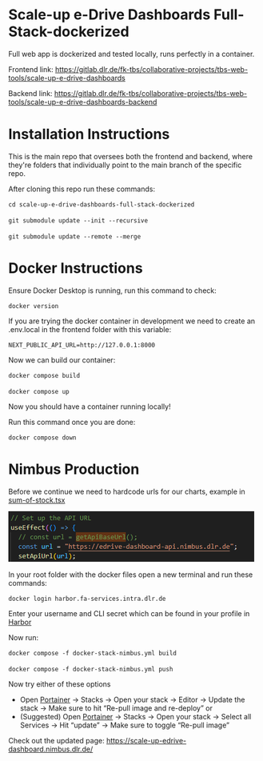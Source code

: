 # Scale-up e-Drive Dashboards Full-Stack-dockerized

Full web app is dockerized and tested locally, runs perfectly in a container.

Frontend link:
https://gitlab.dlr.de/fk-tbs/collaborative-projects/tbs-web-tools/scale-up-e-drive-dashboards

Backend link:
https://gitlab.dlr.de/fk-tbs/collaborative-projects/tbs-web-tools/scale-up-e-drive-dashboards-backend


# Installation Instructions

This is the main repo that oversees both the frontend and backend, where they're folders that individually point to the main branch of the specific repo.

After cloning this repo run these commands:

```
cd scale-up-e-drive-dashboards-full-stack-dockerized

git submodule update --init --recursive

git submodule update --remote --merge

```



# Docker Instructions

Ensure Docker Desktop is running, run this command to check:

```
docker version
```

If you are trying the docker container in development we need to create an .env.local in the frontend folder with this variable:

```
NEXT_PUBLIC_API_URL=http://127.0.0.1:8000
```

Now we can build our container:

```
docker compose build

docker compose up
```

Now you should have a container running locally!

Run this command once you are done:

```
docker compose down
```

# Nimbus Production

Before we continue we need to hardcode urls for our charts, example in [sum-of-stock.tsx](https://gitlab.dlr.de/fk-tbs/collaborative-projects/tbs-web-tools/scale-up-e-drive-dashboards/-/blob/main/app/ui/dashboard/1/sum-of-stock.tsx) 

![alt text](image.png)



In your root folder with the docker files open a new terminal and run these commands:

```
docker login harbor.fa-services.intra.dlr.de
```
Enter your username and CLI secret which can be found in your profile in [Harbor](https://harbor.fa-services.intra.dlr.de/)

Now run:

```
docker compose -f docker-stack-nimbus.yml build

docker compose -f docker-stack-nimbus.yml push
```
Now try either of these options
-	Open [Portainer](https://portainer.nimbus.dlr.de/#!/home) -> Stacks -> Open your stack -> Editor -> Update the stack -> Make sure to hit “Re-pull image and re-deploy” or
-	(Suggested) Open [Portainer](https://portainer.nimbus.dlr.de/#!/home) -> Stacks -> Open your stack -> Select all Services  -> Hit “update” -> Make sure to toggle “Re-pull image”

Check out the updated page: https://scale-up-edrive-dashboard.nimbus.dlr.de/
